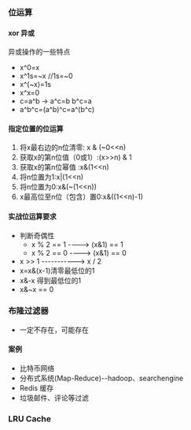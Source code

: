 ### 位运算

#### xor 异或
异或操作的一些特点
- x^0=x
- x^1s=~x //1s=~0
- x^(~x)=1s
- x^x=0
- c=a^b -> a^c=b b^c=a
- a^b^c=(a^b)^c=a^(b^c)

#### 指定位置的位运算
1. 将x最右边的n位清零: x & (~0<<n)
2. 获取x的第n位值（0或1）:(x>>n) & 1
3. 获取x的第n位幂值 :x&(1<<n)
4. 将n位置为1:x|(1<<n)
5. 将n位置为0:x&(~(1<<n))
6. x最高位至n位（包含）置0:x&((1<<n)-1)
#### 实战位运算要求
- 判断奇偶性
    - x % 2 == 1 ----> (x&1) == 1
    - x % 2 == 0 ----> (x&1) == 0
- x >> 1 -----------> x / 2
- x=x&(x-1)清零最低位的1
- x&-x 得到最低位的1
- x&~x == 0

### 布隆过滤器
- 一定不存在，可能存在
#### 案例
- 比特币网络
- 分布式系统(Map-Reduce)--hadoop、searchengine
- Redis 缓存
- 垃圾邮件、评论等过滤
### LRU Cache